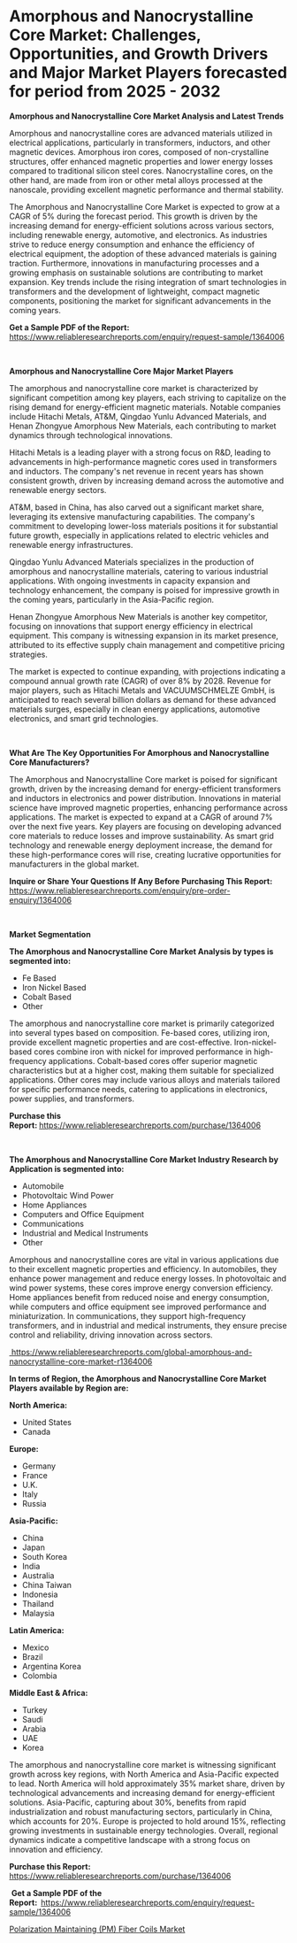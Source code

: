 <p><h1>Amorphous and Nanocrystalline Core Market: Challenges, Opportunities, and Growth Drivers and Major Market Players forecasted for period from 2025 - 2032</h1></p><p><strong>Amorphous and Nanocrystalline Core Market Analysis and Latest Trends</strong></p>
<p><p>Amorphous and nanocrystalline cores are advanced materials utilized in electrical applications, particularly in transformers, inductors, and other magnetic devices. Amorphous iron cores, composed of non-crystalline structures, offer enhanced magnetic properties and lower energy losses compared to traditional silicon steel cores. Nanocrystalline cores, on the other hand, are made from iron or other metal alloys processed at the nanoscale, providing excellent magnetic performance and thermal stability.</p><p>The Amorphous and Nanocrystalline Core Market is expected to grow at a CAGR of 5% during the forecast period. This growth is driven by the increasing demand for energy-efficient solutions across various sectors, including renewable energy, automotive, and electronics. As industries strive to reduce energy consumption and enhance the efficiency of electrical equipment, the adoption of these advanced materials is gaining traction. Furthermore, innovations in manufacturing processes and a growing emphasis on sustainable solutions are contributing to market expansion. Key trends include the rising integration of smart technologies in transformers and the development of lightweight, compact magnetic components, positioning the market for significant advancements in the coming years.</p></p>
<p><strong>Get a Sample PDF of the Report:&nbsp;</strong> <a href="https://www.reliableresearchreports.com/enquiry/request-sample/1364006?utm_campaign=2205&utm_medium=2&utm_source=Github&utm_content=ia&utm_term=03022025&utm_id=amorphous-and-nanocrystalline-core">https://www.reliableresearchreports.com/enquiry/request-sample/1364006</a></p>
<p>&nbsp;</p>
<p><strong>Amorphous and Nanocrystalline Core Major Market Players</strong></p>
<p><p>The amorphous and nanocrystalline core market is characterized by significant competition among key players, each striving to capitalize on the rising demand for energy-efficient magnetic materials. Notable companies include Hitachi Metals, AT&M, Qingdao Yunlu Advanced Materials, and Henan Zhongyue Amorphous New Materials, each contributing to market dynamics through technological innovations.</p><p>Hitachi Metals is a leading player with a strong focus on R&D, leading to advancements in high-performance magnetic cores used in transformers and inductors. The company's net revenue in recent years has shown consistent growth, driven by increasing demand across the automotive and renewable energy sectors.</p><p>AT&M, based in China, has also carved out a significant market share, leveraging its extensive manufacturing capabilities. The company's commitment to developing lower-loss materials positions it for substantial future growth, especially in applications related to electric vehicles and renewable energy infrastructures.</p><p>Qingdao Yunlu Advanced Materials specializes in the production of amorphous and nanocrystalline materials, catering to various industrial applications. With ongoing investments in capacity expansion and technology enhancement, the company is poised for impressive growth in the coming years, particularly in the Asia-Pacific region.</p><p>Henan Zhongyue Amorphous New Materials is another key competitor, focusing on innovations that support energy efficiency in electrical equipment. This company is witnessing expansion in its market presence, attributed to its effective supply chain management and competitive pricing strategies.</p><p>The market is expected to continue expanding, with projections indicating a compound annual growth rate (CAGR) of over 8% by 2028. Revenue for major players, such as Hitachi Metals and VACUUMSCHMELZE GmbH, is anticipated to reach several billion dollars as demand for these advanced materials surges, especially in clean energy applications, automotive electronics, and smart grid technologies.</p></p>
<p>&nbsp;</p>
<p><strong>What Are The Key Opportunities For Amorphous and Nanocrystalline Core Manufacturers?</strong></p>
<p><p>The Amorphous and Nanocrystalline Core market is poised for significant growth, driven by the increasing demand for energy-efficient transformers and inductors in electronics and power distribution. Innovations in material science have improved magnetic properties, enhancing performance across applications. The market is expected to expand at a CAGR of around 7% over the next five years. Key players are focusing on developing advanced core materials to reduce losses and improve sustainability. As smart grid technology and renewable energy deployment increase, the demand for these high-performance cores will rise, creating lucrative opportunities for manufacturers in the global market.</p></p>
<p><strong>Inquire or Share Your Questions If Any Before Purchasing This Report:</strong> <a href="https://www.reliableresearchreports.com/enquiry/pre-order-enquiry/1364006?utm_campaign=2205&utm_medium=2&utm_source=Github&utm_content=ia&utm_term=03022025&utm_id=amorphous-and-nanocrystalline-core">https://www.reliableresearchreports.com/enquiry/pre-order-enquiry/1364006</a></p>
<p>&nbsp;</p>
<p><strong>Market Segmentation</strong></p>
<p><strong>The Amorphous and Nanocrystalline Core Market Analysis by types is segmented into:</strong></p>
<p><ul><li>Fe Based</li><li>Iron Nickel Based</li><li>Cobalt Based</li><li>Other</li></ul></p>
<p><p>The amorphous and nanocrystalline core market is primarily categorized into several types based on composition. Fe-based cores, utilizing iron, provide excellent magnetic properties and are cost-effective. Iron-nickel-based cores combine iron with nickel for improved performance in high-frequency applications. Cobalt-based cores offer superior magnetic characteristics but at a higher cost, making them suitable for specialized applications. Other cores may include various alloys and materials tailored for specific performance needs, catering to applications in electronics, power supplies, and transformers.</p></p>
<p><strong>Purchase this Report:&nbsp;</strong><a href="https://www.reliableresearchreports.com/purchase/1364006?utm_campaign=2205&utm_medium=2&utm_source=Github&utm_content=ia&utm_term=03022025&utm_id=amorphous-and-nanocrystalline-core">https://www.reliableresearchreports.com/purchase/1364006</a></p>
<p>&nbsp;</p>
<p><strong>The Amorphous and Nanocrystalline Core Market Industry Research by Application is segmented into:</strong></p>
<p><ul><li>Automobile</li><li>Photovoltaic Wind Power</li><li>Home Appliances</li><li>Computers and Office Equipment</li><li>Communications</li><li>Industrial and Medical Instruments</li><li>Other</li></ul></p>
<p><p>Amorphous and nanocrystalline cores are vital in various applications due to their excellent magnetic properties and efficiency. In automobiles, they enhance power management and reduce energy losses. In photovoltaic and wind power systems, these cores improve energy conversion efficiency. Home appliances benefit from reduced noise and energy consumption, while computers and office equipment see improved performance and miniaturization. In communications, they support high-frequency transformers, and in industrial and medical instruments, they ensure precise control and reliability, driving innovation across sectors.</p></p>
<p><a href="https://www.reliableresearchreports.com/global-amorphous-and-nanocrystalline-core-market-r1364006?utm_campaign=2205&utm_medium=2&utm_source=Github&utm_content=ia&utm_term=03022025&utm_id=amorphous-and-nanocrystalline-core">&nbsp;https://www.reliableresearchreports.com/global-amorphous-and-nanocrystalline-core-market-r1364006</a></p>
<p><strong>In terms of Region, the Amorphous and Nanocrystalline Core Market Players available by Region are:</strong></p>
<p>
    <p> <strong> North America: </strong>
        <ul>
            <li>United States</li>
            <li>Canada</li>
        </ul>
        </p> 
    <p> <strong> Europe: </strong>
        <ul>
            <li>Germany</li>
            <li>France</li>
            <li>U.K.</li>
            <li>Italy</li>
            <li>Russia</li>
        </ul>
        </p> 
    <p> <strong> Asia-Pacific: </strong>
        <ul>
            <li>China</li>
            <li>Japan</li>
            <li>South Korea</li>
            <li>India</li>
            <li>Australia</li>
            <li>China Taiwan</li>
            <li>Indonesia</li>
            <li>Thailand</li>
            <li>Malaysia</li>
        </ul>
        </p> 
    <p> <strong> Latin America: </strong>
        <ul>
            <li>Mexico</li>
            <li>Brazil</li>
            <li>Argentina Korea</li>
            <li>Colombia</li>
        </ul>
        </p> 
    <p> <strong> Middle East & Africa: </strong>
        <ul>
            <li>Turkey</li>
            <li>Saudi</li>
            <li>Arabia</li>
            <li>UAE</li>
            <li>Korea</li>
        </ul>
    </p>
    </p>
<p><p>The amorphous and nanocrystalline core market is witnessing significant growth across key regions, with North America and Asia-Pacific expected to lead. North America will hold approximately 35% market share, driven by technological advancements and increasing demand for energy-efficient solutions. Asia-Pacific, capturing about 30%, benefits from rapid industrialization and robust manufacturing sectors, particularly in China, which accounts for 20%. Europe is projected to hold around 15%, reflecting growing investments in sustainable energy technologies. Overall, regional dynamics indicate a competitive landscape with a strong focus on innovation and efficiency.</p></p>
<p><strong>Purchase this Report: </strong><a href="https://www.reliableresearchreports.com/purchase/1364006?utm_campaign=2205&utm_medium=2&utm_source=Github&utm_content=ia&utm_term=03022025&utm_id=amorphous-and-nanocrystalline-core">https://www.reliableresearchreports.com/purchase/1364006</a></p>
<p>&nbsp;<strong>Get a Sample PDF of the Report:&nbsp;&nbsp;</strong><a href="https://www.reliableresearchreports.com/enquiry/request-sample/1364006?utm_campaign=2205&utm_medium=2&utm_source=Github&utm_content=ia&utm_term=03022025&utm_id=amorphous-and-nanocrystalline-core">https://www.reliableresearchreports.com/enquiry/request-sample/1364006</a></p>
<p><strong></strong></p>
<p><p><a href="https://github.com/SanjidaKhan901/Market-Research-Report-List-1/blob/main/polarization-maintaining-pm-fiber-coils-market.md?utm_campaign=2205&utm_medium=2&utm_source=Github&utm_content=ia&utm_term=03022025&utm_id=amorphous-and-nanocrystalline-core">Polarization Maintaining (PM) Fiber Coils Market</a></p></p>